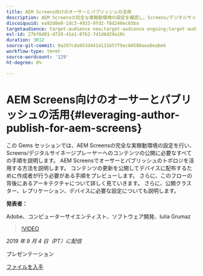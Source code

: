 ```yaml
---
title: AEM Screens向けのオーサーとパブリッシュの活用
description: AEM Screensの完全な実稼動環境の設定を確認し、Screens/デジタルサイネージプレーヤーへのコンテンツの公開に必要なすべての手順を説明します。
discoiquuid: ea92d8e0-1dc3-4933-9fd2-f8d240ec65ba
targetaudience: target-audience new;target-audience ongoing;target-audience upgrader
exl-id: 27bf6d01-d720-41a1-87b2-7d1d6d29a10c
duration: 3012
source-git-commit: 9a297cda953d4414131657f9ac84580aea0eabeb
workflow-type: tm+mt
source-wordcount: '129'
ht-degree: 0%

---
```


# AEM Screens向けのオーサーとパブリッシュの活用{#leveraging-author-publish-for-aem-screens}

この Gems セッションでは、AEM Screensの完全な実稼動環境の設定を行い、Screens/デジタルサイネージプレーヤーへのコンテンツの公開に必要なすべての手順を説明します。 AEM Screensでオーサーとパブリッシュのトポロジを活用する方法を説明します。 コンテンツの更新を公開してデバイスに配布するために作成者が行う必要がある手順をプレビューします。 さらに、このフローの背後にあるアーキテクチャについて詳しく見ていきます。 さらに、公開クラスター、レプリケーション、デバイスに必要な設定についても説明します。

**発表者：**

Adobe、コンピューターサイエンティスト、ソフトウェア開発、Iulia Grumaz

>[!VIDEO](https://video.tv.adobe.com/v/28706/?quality=9)

*2019 年 9 月 4 日（PT）に配信*

プレゼンテーション

[ファイルを入手](assets/leveraging-author-publish-aem-screens-final.pdf)
